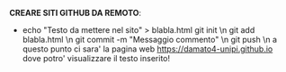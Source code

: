 **CREARE SITI GITHUB DA REMOTO**:

- echo "Testo da mettere nel sito" > blabla.html
git init \n
git add blabla.html \n
git commit -m "Messaggio commento" \n
git push \n
a questo punto ci sara' la pagina web https://damato4-unipi.github.io dove potro' visualizzare il testo inserito!
